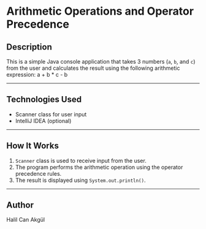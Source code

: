 # Arithmetic Operations and Operator Precedence

## Description 

This is a simple Java console application that takes 3 numbers (`a`, `b`, and `c`) from the user and calculates the result using the following arithmetic expression:
a + b * c - b


---
## Technologies Used

- Scanner class for user input
- IntelliJ IDEA (optional)

---
## How It Works 

1. `Scanner` class is used to receive input from the user.
2. The program performs the arithmetic operation using the operator precedence rules.
3. The result is displayed using `System.out.println()`.
---
## Author

Halil Can Akgül

